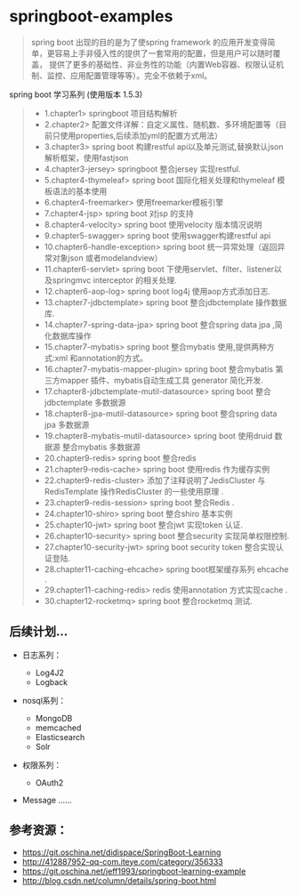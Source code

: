 # springboot-examples
> spring boot 出现的目的是为了使spring  framework 的应用开发变得简单，更容易上手非侵入性的提供了一套常用的配置，但是用户可以随时覆盖，
  提供了更多的基础性、非业务性的功能（内置Web容器、权限认证机制、监控、应用配置管理等等）。完全不依赖于xml。 

spring boot 学习系列 (使用版本 1.5.3)

> * 1.chapter1> springboot 项目结构解析 
> * 2.chapter2> 配置文件详解：自定义属性、随机数、多环境配置等（目前只使用properties,后续添加yml的配置方式用法）
> * 3.chapter3> spring boot 构建restful api以及单元测试,替换默认json 解析框架，使用fastjson
> * 4.chapter3-jersey> springboot 整合jersey 实现restful. 
> * 5.chapter4-thymeleaf> spring boot 国际化相关处理和thymeleaf 模板语法的基本使用 
> * 6.chapter4-freemarker> 使用freemarker模板引擎 
> * 7.chapter4-jsp> spring boot 对jsp 的支持 
> * 8.chapter4-velocity> spring boot 使用velocity 版本情况说明 
> * 9.chapter5-swagger> spring boot 使用swagger构建restful api 
> * 10.chapter6-handle-exception> spring boot 统一异常处理（返回异常对象json 或者modelandview） 
> * 11.chapter6-servlet> spring boot 下使用servlet、filter、listener以及springmvc interceptor 的相关处理.
> * 12.chapter6-aop-log> spring boot log4j 使用aop方式添加日志.
> * 13.chapter7-jdbctemplate> spring boot 整合jdbctemplate 操作数据库. 
> * 14.chapter7-spring-data-jpa> spring boot 整合spring data jpa ,简化数据库操作 
> * 15.chapter7-mybatis> spring boot 整合mybatis 使用,提供两种方式:xml 和annotation的方式。 
> * 16.chapter7-mybatis-mapper-plugin> spring boot 整合mybatis 第三方mapper 插件、mybatis自动生成工具 generator 简化开发. 
> * 17.chapter8-jdbctemplate-mutil-datasource> spring boot 整合jdbctemplate 多数据源 
> * 18.chapter8-jpa-mutil-datasource> spring boot 整合spring data jpa 多数据源 
> * 19.chapter8-mybatis-mutil-datasource> spring boot 使用druid 数据源 整合mybatis 多数据源 
> * 20.chapter9-redis> spring boot 整合redis 
> * 21.chapter9-redis-cache> spring boot 使用redis 作为缓存实例 
> * 22.chapter9-redis-cluster> 添加了注释说明了JedisCluster 与RedisTemplate 操作RedisCluster 的一些使用原理 .
> * 23.chapter9-redis-session> spring boot 整合Redis .
> * 24.chapter10-shiro> spring boot 整合shiro 基本实例
> * 25.chapter10-jwt> spring boot 整合jwt 实现token 认证.	
> * 26.chapter10-security> spring boot 整合security 实现简单权限控制.	
> * 27.chapter10-security-jwt> spring boot security token 整合实现认证登陆.
> * 28.chapter11-caching-ehcache> spring boot框架缓存系列 ehcache .
> * 29.chapter11-caching-redis> redis 使用annotation 方式实现cache .
> * 30.chapter12-rocketmq> spring boot 整合rocketmq 测试.	

## 后续计划...
* 日志系列：
     *  Log4J2
     *  Logback  
* nosql系列：
     *  MongoDB
     *  memcached
     *  Elasticsearch
     *  Solr
* 权限系列：
     *  OAuth2

* Message ......     

## 参考资源：
* https://git.oschina.net/didispace/SpringBoot-Learning
* http://412887952-qq-com.iteye.com/category/356333
* https://git.oschina.net/jeff1993/springboot-learning-example
* http://blog.csdn.net/column/details/spring-boot.html


